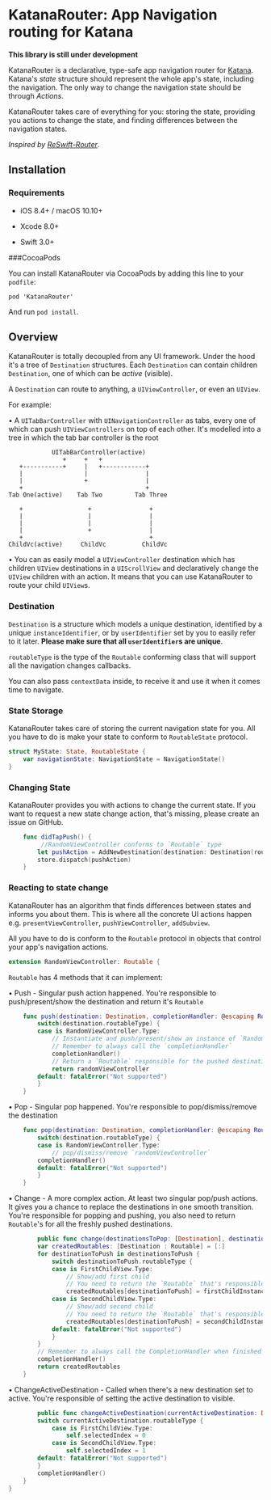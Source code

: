 # KatanaRouter: App Navigation routing for Katana

**This library is still under development**

KatanaRouter is a declarative, type-safe app navigation router for [Katana](https://github.com/BendingSpoons/katana-swift). Katana's *state* structure should represent the whole app's state, including the navigation. The only way to change the navigation state should be through *Actions*. 

KatanaRouter takes care of everything for you: storing the state, providing you actions to change the state, and finding differences between the navigation states.

*Inspired by [ReSwift-Router](https://github.com/ReSwift/ReSwift-Router)*.

## Installation

### Requirements

- iOS 8.4+ / macOS 10.10+

- Xcode 8.0+

- Swift 3.0+

###CocoaPods

You can install KatanaRouter via CocoaPods by adding this line to your `podfile`:

	pod 'KatanaRouter'
	
And run `pod install`.

## Overview

KatanaRouter is totally decoupled from any UI framework. Under the hood it's a tree of `Destination` structures. Each `Destination` can contain children `Destination`, one of which can be *active* (visible).

A `Destination` can route to anything, a `UIViewController`, or even an `UIView`.

For example:

• A `UITabBarController` with `UINavigationController` as tabs, every one of which can push `UIViewControllers` on top of each other. It's modelled into a tree in which the tab bar controller is the root

```
            UITabBarController(active)
               +     +   +
   +-----------+     |   +------------+
   |                 |                |
   |                 +                |
   +                                  +
Tab One(active)    Tab Two         Tab Three

   +                  +                +
   |                  |                |
   |                  |                |
   |                  +                |
   +                                   +
ChildVc(active)     ChildVc          ChildVc
```

• You can as easily model a `UIViewController` destination which has children `UIView` destinations in a `UIScrollView` and declaratively change the `UIView` children with an action. It means that you can use KatanaRouter to route your child `UIView`s.

### Destination

`Destination` is a structure which models a unique destination, identified by a unique `instanceIdentifier`, or by `userIdentifier` set by you to easily refer to it later. **Please make sure that all `userIdentifier`s are unique**.

`routableType` is the type of the `Routable` conforming class that will support all the navigation changes callbacks.

You can also pass `contextData` inside, to receive it and use it when it comes time to navigate.

### State Storage

KatanaRouter takes care of storing the current navigation state for you. All you have to do is make your state to conform to `RoutableState` protocol.

```swift
struct MyState: State, RoutableState {
    var navigationState: NavigationState = NavigationState()
}
```

### Changing State

KatanaRouter provides you with actions to change the current state. If you want to request a new state change action, that's missing, please create an issue on GitHub.

```swift
    func didTapPush() {
         //RandomViewController conforms to `Routable` type
        let pushAction = AddNewDestination(destination: Destination(routableType: RandomViewController.self))
        store.dispatch(pushAction)
    }
```

### Reacting to state change

KatanaRouter has an algorithm that finds differences between states and informs you about them. This is where all the concrete UI actions happen e.g. `presentViewController`, `pushViewController`, `addSubview`.

All you have to do is conform to the `Routable` protocol in objects that control your app's navigation actions.

```swift
extension RandomViewController: Routable {
```

`Routable` has 4 methods that it can implement:

• Push - Singular push action happened. You're responsible to push/present/show the destination and return it's `Routable`

```swift
    func push(destination: Destination, completionHandler: @escaping RoutableCompletion) -> Routable {
        switch(destination.routableType) {
        case is RandomViewController.Type:
            // Instantiate and push/present/show an instance of `RandomViewController`
            // Remember to always call the `completionHandler`
            completionHandler()
            // Return a `Routable` responsible for the pushed destination
            return randomViewController
        default: fatalError("Not supported")
        }
    }
```

• Pop - Singular pop happened. You're responsible to pop/dismiss/remove the destination
    
```swift
    func pop(destination: Destination, completionHandler: @escaping RoutableCompletion) {
        switch(destination.routableType) {
        case is RandomViewController.Type:
            // pop/dismiss/remove `randomViewController`
        completionHandler()
        default: fatalError("Not supported")
        }
    }
```

• Change - A more complex action. At least two singular pop/push actions. It gives you a chance to replace the destinations in one smooth transition. You're responsible for popping and pushing, you also need to return `Routable`'s for all the freshly pushed destinations.

```swift
        public func change(destinationsToPop: [Destination], destinationsToPush: [Destination], completionHandler: @escaping RoutableCompletion) -> [Destination : Routable] {
        var createdRoutables: [Destination : Routable] = [:]
        for destinationToPush in destinationsToPush {
            switch destinationToPush.routableType {
            case is FirstChildView.Type:
                // Show/add first child
                // You need to return the `Routable` that's responsible for routing the `FirstChildView` instance
                createdRoutables[destinationToPush] = firstChildInstance
            case is SecondChildView.Type:
                // Show/add second child
                // You need to return the `Routable` that's responsible for routing the `SecondChildView` instance
                createdRoutables[destinationToPush] = secondChildInstance
            default: fatalError("Not supported")
            }
        }
        // Remember to always call the CompletionHandler when finished with the transition!
        completionHandler()
        return createdRoutables
    }
```

• ChangeActiveDestination - Called when there's a new destination set to active. You're responsible of setting the active destination to visible.

```swift
        public func changeActiveDestination(currentActiveDestination: Destination, completionHandler: @escaping RoutableCompletion) {
        switch currentActiveDestination.routableType {
            case is FirstChildView.Type:
                self.selectedIndex = 0
            case is SecondChildView.Type:
                self.selectedIndex = 1
        default: fatalError("Not supported")
        }
        completionHandler()
    }
}
```










